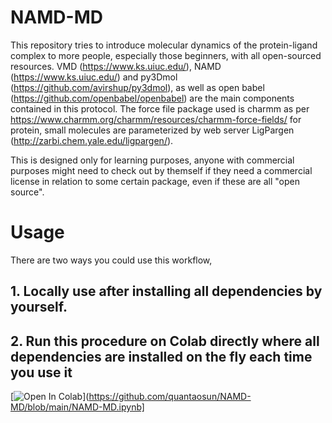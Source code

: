 # NAMD-MD

 This repository tries to introduce molecular dynamics of the protein-ligand complex to more people, especially those beginners, with all open-sourced resources. VMD (https://www.ks.uiuc.edu/), NAMD (https://www.ks.uiuc.edu/) and py3Dmol (https://github.com/avirshup/py3dmol), as well as open babel (https://github.com/openbabel/openbabel) are the main components contained in this protocol. The force file package used is charmm as per https://www.charmm.org/charmm/resources/charmm-force-fields/ for protein, small molecules are parameterized by web server LigPargen (http://zarbi.chem.yale.edu/ligpargen/).

This is designed only for learning purposes, anyone with commercial purposes might need to check out by themself if they need a commercial license in relation to some certain package, even if these are all "open source".

# Usage
There are two ways you could use this workflow,
## 1. Locally use after installing all dependencies by yourself.

## 2. Run this procedure on Colab directly where all dependencies are installed on the fly each time you use it
[![Open In Colab](https://colab.research.google.com/assets/colab-badge.svg)](https://github.com/quantaosun/NAMD-MD/blob/main/NAMD-MD.ipynb]


